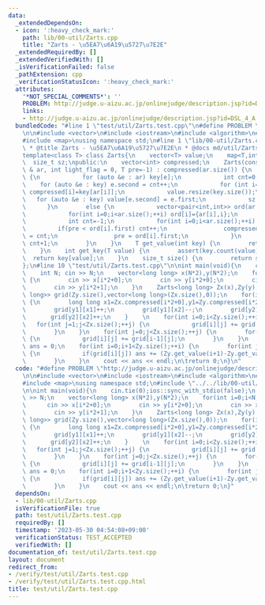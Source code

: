 ```yaml
---
data:
  _extendedDependsOn:
  - icon: ':heavy_check_mark:'
    path: lib/00-util/Zarts.cpp
    title: "Zarts - \u5EA7\u6A19\u5727\u7E2E"
  _extendedRequiredBy: []
  _extendedVerifiedWith: []
  _isVerificationFailed: false
  _pathExtension: cpp
  _verificationStatusIcon: ':heavy_check_mark:'
  attributes:
    '*NOT_SPECIAL_COMMENTS*': ''
    PROBLEM: http://judge.u-aizu.ac.jp/onlinejudge/description.jsp?id=DSL_4_A
    links:
    - http://judge.u-aizu.ac.jp/onlinejudge/description.jsp?id=DSL_4_A
  bundledCode: "#line 1 \"test/util/Zarts.test.cpp\"\n#define PROBLEM \"http://judge.u-aizu.ac.jp/onlinejudge/description.jsp?id=DSL_4_A\"\
    \n\n#include <vector>\n#include <iostream>\n#include <algorithm>\n#include <cassert>\n\
    #include <map>\nusing namespace std;\n#line 1 \"lib/00-util/Zarts.cpp\"\n/*\n\
    \ * @title Zarts - \u5EA7\u6A19\u5727\u7E2E\n * @docs md/util/Zarts.md\n */\n\
    template<class T> class Zarts{\n    vector<T> value;\n    map<T,int> key;\n  \
    \  size_t sz;\npublic:\n    vector<int> compressed;\n    Zarts(const vector<T>\
    \ & ar, int light_flag = 0, T pre=-1) : compressed(ar.size()) {\n        if(!light_flag)\
    \ {\n            for (auto &e : ar) key[e];\n            int cnt=0;\n        \
    \    for (auto &e : key) e.second = cnt++;\n            for (int i=0;i<ar.size();++i)\
    \ compressed[i]=key[ar[i]];\n            value.resize(key.size());\n         \
    \   for (auto &e : key) value[e.second] = e.first;\n            sz = cnt;\n  \
    \      }\n        else {\n            vector<pair<int,int>> ord(ar.size());\n\
    \            for(int i=0;i<ar.size();++i) ord[i]={ar[i],i};\n            sort(ord.begin(),ord.end());\n\
    \            int cnt=-1;\n            for(int i=0;i<ar.size();++i) {\n       \
    \         if(pre < ord[i].first) cnt++;\n                compressed[ord[i].second]\
    \ = cnt;\n                pre = ord[i].first;\n            }\n            sz =\
    \ cnt+1;\n        }\n    }\n    T get_value(int key) {\n        return value[key];\n\
    \    }\n    int get_key(T value) {\n        assert(key.count(value));\n      \
    \  return key[value];\n    }\n    size_t size() {\n        return sz;\n    }\n\
    };\n#line 10 \"test/util/Zarts.test.cpp\"\n\nint main(void){\n    cin.tie(0);ios::sync_with_stdio(false);\n\
    \    int N; cin >> N;\n    vector<long long> x(N*2),y(N*2);\n    for(int i=0;i<N;++i)\
    \ {\n        cin >> x[i*2+0];\n        cin >> y[i*2+0];\n        cin >> x[i*2+1];\n\
    \        cin >> y[i*2+1];\n    }\n    Zarts<long long> Zx(x),Zy(y);\n    vector<vector<long\
    \ long>> grid(Zy.size(),vector<long long>(Zx.size(),0));\n    for(int i=0;i<N;++i)\
    \ {\n        long long x1=Zx.compressed[i*2+0],y1=Zy.compressed[i*2+0],x2=Zx.compressed[i*2+1],y2=Zy.compressed[i*2+1];\n\
    \        grid[y1][x1]++;\n        grid[y1][x2]--;\n        grid[y2][x1]--;\n \
    \       grid[y2][x2]++;\n    }    \n    for(int i=0;i<Zy.size();++i) {\n     \
    \   for(int j=1;j<Zx.size();++j) {\n            grid[i][j] += grid[i][j-1];\n\
    \        }\n    }\n    for(int j=0;j<Zx.size();++j) {\n        for(int i=1;i<Zy.size();++i)\
    \ {\n            grid[i][j] += grid[i-1][j];\n        }\n    }\n    long long\
    \ ans = 0;\n    for(int i=0;i+1<Zy.size();++i) {\n        for(int j=0;j+1<Zx.size();++j)\
    \ {\n            if(grid[i][j]) ans += (Zy.get_value(i+1)-Zy.get_value(i))*(Zx.get_value(j+1)-Zx.get_value(j));\n\
    \        }\n    }\n    cout << ans << endl;\n\treturn 0;\n}\n"
  code: "#define PROBLEM \"http://judge.u-aizu.ac.jp/onlinejudge/description.jsp?id=DSL_4_A\"\
    \n\n#include <vector>\n#include <iostream>\n#include <algorithm>\n#include <cassert>\n\
    #include <map>\nusing namespace std;\n#include \"../../lib/00-util/Zarts.cpp\"\
    \n\nint main(void){\n    cin.tie(0);ios::sync_with_stdio(false);\n    int N; cin\
    \ >> N;\n    vector<long long> x(N*2),y(N*2);\n    for(int i=0;i<N;++i) {\n  \
    \      cin >> x[i*2+0];\n        cin >> y[i*2+0];\n        cin >> x[i*2+1];\n\
    \        cin >> y[i*2+1];\n    }\n    Zarts<long long> Zx(x),Zy(y);\n    vector<vector<long\
    \ long>> grid(Zy.size(),vector<long long>(Zx.size(),0));\n    for(int i=0;i<N;++i)\
    \ {\n        long long x1=Zx.compressed[i*2+0],y1=Zy.compressed[i*2+0],x2=Zx.compressed[i*2+1],y2=Zy.compressed[i*2+1];\n\
    \        grid[y1][x1]++;\n        grid[y1][x2]--;\n        grid[y2][x1]--;\n \
    \       grid[y2][x2]++;\n    }    \n    for(int i=0;i<Zy.size();++i) {\n     \
    \   for(int j=1;j<Zx.size();++j) {\n            grid[i][j] += grid[i][j-1];\n\
    \        }\n    }\n    for(int j=0;j<Zx.size();++j) {\n        for(int i=1;i<Zy.size();++i)\
    \ {\n            grid[i][j] += grid[i-1][j];\n        }\n    }\n    long long\
    \ ans = 0;\n    for(int i=0;i+1<Zy.size();++i) {\n        for(int j=0;j+1<Zx.size();++j)\
    \ {\n            if(grid[i][j]) ans += (Zy.get_value(i+1)-Zy.get_value(i))*(Zx.get_value(j+1)-Zx.get_value(j));\n\
    \        }\n    }\n    cout << ans << endl;\n\treturn 0;\n}"
  dependsOn:
  - lib/00-util/Zarts.cpp
  isVerificationFile: true
  path: test/util/Zarts.test.cpp
  requiredBy: []
  timestamp: '2023-05-30 04:54:08+09:00'
  verificationStatus: TEST_ACCEPTED
  verifiedWith: []
documentation_of: test/util/Zarts.test.cpp
layout: document
redirect_from:
- /verify/test/util/Zarts.test.cpp
- /verify/test/util/Zarts.test.cpp.html
title: test/util/Zarts.test.cpp
---
```

